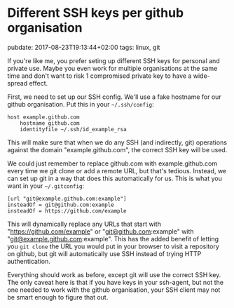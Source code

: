 # Different SSH keys per github organisation
pubdate: 2017-08-23T19:13:44+02:00
tags: linux, git

If you're like me, you prefer seting up different SSH keys for personal and private use. Maybe you even work for multiple organisations at the same time and don't want to risk 1 compromised private key to have a wide-spread effect.

First, we need to set up our SSH config. We'll use a fake hostname for our github organisation. Put this in your `~/.ssh/config`:

```
host example.github.com
	hostname github.com
	identityfile ~/.ssh/id_example_rsa
```

This will make sure that when we do any SSH (and indirectly, git) operations against the domain "example.github.com", the correct SSH key will be used.

We could just remember to replace github.com with example.github.com every time we git clone or add a remote URL, but that's tedious. Instead, we can set up git in a way that does this automatically for us. This is what you want in your `~/.gitconfig`:

```
[url "git@example.github.com:example"]
insteadOf = git@github.com:example
insteadOf = https://github.com/example
```

This will dynamically replace any URLs that start with "https://github.com/example" or "git@github.com:example" with "git@example.github.com:example". This has the added benefit of letting you `git clone` the URL you would put in your browser to visit a repository on github, but git will automatically use SSH instead of trying HTTP authentication.

Everything should work as before, except git will use the correct SSH key. The only caveat here is that if you have keys in your ssh-agent, but not the one needed to work with the github organisation, your SSH client may not be smart enough to figure that out.
